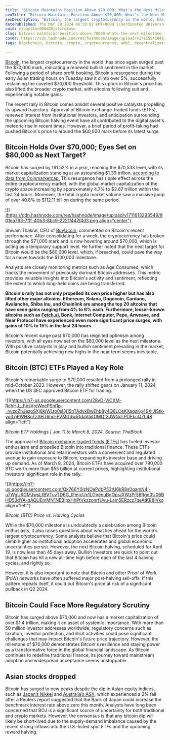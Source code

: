 ```yaml
---
title: "Bitcoin Maintains Position Above $70,000: What's the Next Milestone for the World's Leading Cryptocurrency?"
seoTitle: "Bitcoin Maintains Position Above $70,000: What's the Next Milestone?"
seoDescription: "Bitcoin, the largest cryptocurrency in the world, has once again surged past the $70,000 mark, indicating a renewed bullish sentiment in the market. Followi"
datePublished: Thu Mar 28 2024 08:20:02 GMT+0000 (Coordinated Universal Time)
cuid: cluays8nr000d08jsfzrq8osu
slug: bitcoin-maintains-position-above-70000-whats-the-next-milestone-for-the-worlds-leading-cryptocurrency
cover: https://cdn.hashnode.com/res/hashnode/image/upload/v1711554184817/4a3c33a4-ca92-4c9c-9ca3-8fa18bc9d27e.png
tags: blockchain, bitcoin, crypto, cryptocurrency, web3, decentralization, web30, spheron

---
```


[Bitcoin](https://bitcoin.org/en/), the largest cryptocurrency in the world, has once again surged past the $70,000 mark, indicating a renewed bullish sentiment in the market. Following a period of sharp profit booking, Bitcoin's resurgence during the early Asian trading hours on Tuesday saw it climb over 5%, successfully reclaiming the coveted $70,000 threshold. This uptick in Bitcoin's price has also lifted the broader crypto market, with altcoins following suit and experiencing notable gains.

The recent rally in Bitcoin comes amidst several positive catalysts propelling its upward trajectory. Approval of Bitcoin exchange-traded funds (ETFs), renewed interest from institutional investors, and anticipation surrounding the upcoming Bitcoin halving event have all contributed to the digital asset's meteoric rise in recent times. However, a brief period of profit-taking had pushed Bitcoin's price to around the $60,000 mark before its latest surge.

## Bitcoin Holds Over $70,000; Eyes Set on $80,000 as Next Target? 

Bitcoin has surged by 161.52% in a year, reaching the $70,533 level, with its market capitalization standing at an astounding $1.39 trillion, [according to data from Coinmarketcap.](https://coinmarketcap.com/currencies/bitcoin/) This resurgence has ripple effect across the entire cryptocurrency market, with the global market capitalization of the crypto space increasing by approximately 4.7% to $2.67 trillion within the last 24 hours. Moreover, the total crypto market volume saw a massive jump of over 40.8% to $112.11 billion during the same period.

[![](https://cdn.hashnode.com/res/hashnode/image/upload/v1711613293549/801ea763-7fff-40b3-8bc9-2221f447f4d3.png align="center")](https://coinmarketcap.com/currencies/bitcoin/)

Shivam Thakral, CEO of [BuyUcoin](https://www.buyucoin.com/), commented on Bitcoin's recent performance. After consolidating for a week, the cryptocurrency has broken through the $71,000 mark and is now hovering around $70,000, which is acting as a temporary support level. He further noted that the next target for Bitcoin would be the $80,000 level, which, if breached, could pave the way for a move towards the $100,000 milestone.

Analysts are closely monitoring metrics such as Age Consumed, which tracks the movement of previously dormant Bitcoin addresses. This metric provides valuable insights into Bitcoin's activity and sentiment, reflecting the extent to which long-held coins are being transferred.

**Bitcoin's rally has not only propelled its own price higher but has also lifted other major altcoins. Ethereum, Solana, Dogecoin, Cardano, Avalanche, Shiba Inu, and Chainlink are among the top 20 altcoins that have seen gains ranging from 4% to 6% each. Furthermore, lesser-known altcoins such as** [**Fetch.ai**](http://Fetch.ai)**, Bonk, Internet Computer, Pepe, Arweave, and Near Protocol have experienced even more significant price surges, with gains of 10% to 15% in the last 24 hours.**

Bitcoin's recent surge past $70,000 has reignited optimism among investors, with all eyes now set on the $80,000 level as the next milestone. With positive catalysts in play and bullish sentiment prevailing in the market, Bitcoin potentially achieving new highs in the near term seems inevitable.

## Bitcoin (BTC) ETFs Played a Key Role

Bitcoin's remarkable surge to $70,000 resulted from a prolonged rally in mid-October 2023. However, the rally shifted gears on January 11, 2024, when the US SEC approved Bitcoin ETF for trading.

![](https://lh7-us.googleusercontent.com/28yD-VjCXM-RchHJ__hbsVreWeePSni1p-_nvzoZhJezoSXj8kjWLto0sl3j15nTAdvkBwEhb8y4Q8LCeKXagzKp49XlJlStk-yuILpPWH8oTzAHT6hd-FVMGdw51daV5itOMQf3JWNcLPDFbcQZL48 align="left")

*Bitcoin ETF Holdings | Jan 11 to March 8, 2024. Source: TheBlock*

The approval of [Bitcoin exchange-traded funds (ETFs)](https://corporatefinanceinstitute.com/resources/cryptocurrency/bitcoin-etfs/) has fueled investor enthusiasm and propelled Bitcoin into traditional finance. These ETFs provide institutional and retail investors with a convenient and regulated avenue to gain exposure to Bitcoin, expanding its investor base and driving up demand. As of March 8, 2024, Bitcoin ETFs have acquired over 790,000 BTC worth more than $55 billion at current prices, highlighting institutional investors' significant role in the rally.

![](https://lh7-us.googleusercontent.com/Qk766Y0izNOaPdbP53tU6kR8s0qamN4j-u7WgURGMJwsLfBVTuvTD6G_IFmjcUx1LOVenuBqOprJXWzPr58Rgd3U06BHD53dYA-qAQUEmMN1NEBlpxHhPtVkzzonrfUvu-Lam5ERzcz7qeAtK88IVko align="left")

*Bitcoin (BTC) Price vs. Halving Cycles*

While the $70,000 milestone is undoubtedly a celebration among Bitcoin enthusiasts, it also raises questions about what lies ahead for the world’s largest cryptocurrency. Some analysts believe that Bitcoin's price could climb higher as institutional adoption accelerates and global economic uncertainties persist. However, the next Bitcoin halving, scheduled for April 19, is now less than 45 days away. Bullish investors are quick to point out that Bitcoin has hit a new all-time high before each of the last 4 halving cycles, and rightly so.

However, it is also important to note that Bitcoin and other Proof of Work (PoW) networks have often suffered major post-halving sell-offs. If this pattern repeats itself, it could put Bitcoin's price at risk of a significant pullback in Q2 2024.

## Bitcoin Could Face More Regulatory Scrutiny

Bitcoin has surged above $70,000 and now has a market capitalization of over $1.4 trillion, making it an asset of systemic importance. With more than 50 million investor addresses worldwide, regulatory concerns such as taxation, investor protection, and illicit activities could pose significant challenges that may impact Bitcoin's future price trajectory. However, the milestone of $70,000 demonstrates Bitcoin's resilience and staying power as a transformative force in the global financial landscape. As Bitcoin continues to redefine traditional finance, its journey toward mainstream adoption and widespread acceptance seems unstoppable.

## Asian stocks dropped

Bitcoin has surged to new peaks despite the dip in Asian equity indices, such as [Japan’s Nikkei](https://in.investing.com/indices/japan-ni225) and [Australia’s ASX](https://www.asx.com.au/), which experienced a 2% fall after a Reuters report suggested that the Bank of Japan could increase the benchmark interest rate above zero this month. Analysts have long been concerned that BOJ is a significant source of uncertainty for both traditional and crypto markets. However, the consensus is that any bitcoin dip will likely be short-lived due to the supply-demand imbalance caused by the recent strong inflows into the U.S.-listed spot ETFs and the upcoming reward halving.